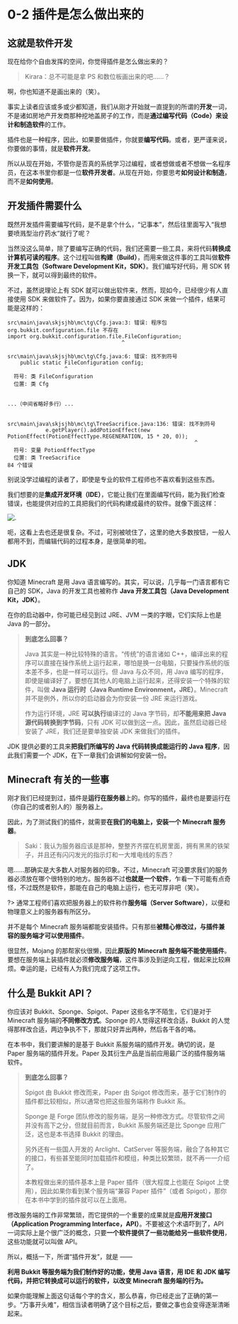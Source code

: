 # 0-2 插件是怎么做出来的

## 这就是软件开发

现在给你个自由发挥的空间，你觉得插件是怎么做出来的？

> Kirara：总不可能是拿 PS 和数位板画出来的吧……？

啊，你也知道不是画出来的（笑）。

事实上读者应该或多或少都知道，我们从刚才开始就一直提到的所谓的**开发**一词，不是诸如房地产开发商那种挖地盖房子的工作，而是**通过编写代码（Code）来设计和制造软件**的工作。

插件也是一种程序，因此，如果要做插件，你就要**编写代码**。或者，更严谨来说，你要做的事情，就是**软件开发**。

所以从现在开始，不管你是否真的系统学习过编程，或者想做或者不想做一名程序员，在这本书里你都是一位**软件开发者**。从现在开始，你要思考**如何设计和制造**，而不是**如何使用**。

## 开发插件需要什么

既然开发插件需要编写代码，是不是拿个什么，“记事本”，然后往里面写入“我想要喷溅型治疗药水”就行了呢？

当然没这么简单，除了要编写正确的代码，我们还需要一些工具，来将代码**转换成计算机可读的程序**。这个过程叫做**构建（Build）**，而用来做这件事的工具叫做**软件开发工具包（Software Development Kit，SDK）**。我们编写好代码，用 SDK 转换一下，就可以得到最终的软件。

不过，虽然说理论上有 SDK 就可以做出软件来，然而，现如今，已经很少有人直接使用 SDK 来做软件了。因为，如果你要直接通过 SDK 来做一个插件，结果可能是这样的：

```
src\main\java\skjsjhb\mc\tg\Cfg.java:3: 错误: 程序包 org.bukkit.configuration.file 不存在
import org.bukkit.configuration.file.FileConfiguration;
                                    ^

src\main\java\skjsjhb\mc\tg\Cfg.java:6: 错误: 找不到符号
    public static FileConfiguration config;
                  ^
  符号: 类 FileConfiguration
  位置: 类 Cfg


...（中间省略好多行）...


src\main\java\skjsjhb\mc\tg\TreeSacrifice.java:136: 错误: 找不到符号
            e.getPlayer().addPotionEffect(new PotionEffect(PotionEffectType.REGENERATION, 15 * 20, 0));
                                                           ^
  符号: 变量 PotionEffectType
  位置: 类 TreeSacrifice
84 个错误
```

别说没学过编程的读者了，即使是专业的软件工程师也不喜欢看到这些东西。

我们想要的是**集成开发环境（IDE）**，它能让我们在里面编写代码，能为我们检查错误，也能提供对应的工具把我们的代码构建成最终的软件。就像下面这样：

![.](https://imgos.cn/2024/08/10/66b7073f67a3d.png)

呃，这看上去也还是很复杂。不过，可别被唬住了，这里的绝大多数按钮，一般人都用不到，而编辑代码的过程本身，是很简单的啦。

## JDK

你知道 Minecraft 是用 Java 语言编写的。其实，可以说，几乎每一门语言都有它自己的 SDK，Java 的开发工具也被称作 **Java 开发工具包（Java Development Kit，JDK）**。

在你的启动器中，你可能已经见到过 JRE、JVM 一类的字眼，它们实际上也是 Java 的一部分。

> **到底怎么回事？**
> 
> Java 其实是一种比较特殊的语言。“传统”的语言诸如 C++，编译出来的程序可以直接在操作系统上运行起来，哪怕是换一台电脑，只要操作系统的版本差不多，也是一样可以运行。但 Java 与众不同，用 Java 编写的程序，即使是编译好了，要想在其他人的电脑上运行起来，还得安装一个特殊的软件，叫做 **Java 运行时（Java Runtime Environment，JRE）**。Minecraft 并不是例外，所以你的启动器会为你安装一份 JRE 来运行游戏。
> 
> 作为运行环境，JRE **可以执行**编译过的 Java 字节码，却**不能用来把 Java 源代码转换到字节码**，只有 JDK 可以做到这一点。因此，虽然启动器已经安装了 JRE，我们还是要单独安装 JDK 来做我们的插件。

JDK 提供必要的工具来**把我们所编写的 Java 代码转换成能运行的 Java 程序**，因此我们需要一个 JDK，在下一章我们会讲解如何安装一份。

## Minecraft 有关的一些事

刚才我们已经提到过，插件是**运行在服务器**上的。你写的插件，最终也是要运行在（你自己的或者别人的）服务器上。

因此，为了测试我们的插件，就需要**在我们的电脑上，安装一个 Minecraft 服务器**。

> Saki：我认为服务器应该是那种，整整齐齐摆在机房里面，拥有黑黑的铁架子，并且还有闪闪发光的指示灯和一大堆电线的东西？

嗯……那确实是大多数人对服务器的印象。不过，Minecraft 可没要求我们的服务器必须放在哪个很特别的地方。服务器不过**也就是一个软件**，乍看一下可能有点奇怪，不过既然是软件，那能在自己的电脑上运行，也无可厚非吧（笑）。

?> 通常工程师们喜欢把服务器上的软件称作**服务端（Server Software）**，以便和物理意义上的服务器有所区分。

并不是每个 Minecraft 服务端都能安装插件。只有那些**被精心修改过，与插件兼容的服务端才可以使用插件**。

很显然，Mojang 的那帮家伙很懒，因此**原版的 Minecraft 服务端不能使用插件**。要想在服务端上装插件就必须**修改服务端**，这件事涉及到逆向工程，做起来比较麻烦。幸运的是，已经有人为我们完成了这项工作。

## 什么是 Bukkit API？

你应该对 Bukkit、Sponge、Spigot、Paper 这些名字不陌生，它们是对于 Minecraft 服务端的**不同修改方式**。Sponge 的人觉得这样改合适，Bukkit 的人觉得那样改合适，两边争执不下，那就只好弄出两种，然后各干各的咯。

在本书中，我们要讲解的是基于 Bukkit 系服务端的插件开发。确切的说，是 Paper 服务端的插件开发。Paper 及其衍生产品是当前应用最广泛的插件服务端软件。

> **到底怎么回事？**
> 
> Spigot 由 Bukkit 修改而来，Paper 由 Spigot 修改而来，基于它们制作的插件都比较相似，所以通常也把这些服务端称作 Bukkit 系。
> 
> Sponge 是 Forge 团队修改的服务端，是另一种修改方式。尽管软件之间并没有高下之分，但就目前而言，Bukkit 系服务端还是比 Sponge 应用广泛，这也是本书选择 Bukkit 的理由。
> 
> 另外还有一些国人开发的 Arclight、CatServer 等服务端，融合了各种其它的接口，有些甚至能同时加载插件和模组，种类比较繁琐，就不再一一介绍了。
> 
> 本教程做出来的插件基本上是 Paper 插件（很大程度上也能在 Spigot 上使用），因此如果你看到某个服务端“兼容 Paper 插件”（或者 Spigot），那你在本书中学到的插件就可以在上面用。

修改服务端的工作非常繁琐，而它提供的一个重要的成果就是**应用开发接口（Application Programming Interface，API）**。不要被这个术语吓到了，API 一词实际上是个很广泛的概念，只要**一个软件提供了一些功能给另一些软件使用**，这些功能就可以叫做 API。

所以，概括一下，所谓“插件开发”，就是 ——

**利用 Bukkit 等服务端为我们制作好的功能，使用 Java 语言，用 IDE 和 JDK 编写代码，并把它转换成可以运行的软件，以改变 Minecraft 服务端的行为。**

如果你能理解上面这句话每个字的含义，那么恭喜，你已经走出了正确的第一步。“万事开头难”，相信当读者明确了这个目标之后，要做之事也会变得逐渐清晰起来。
